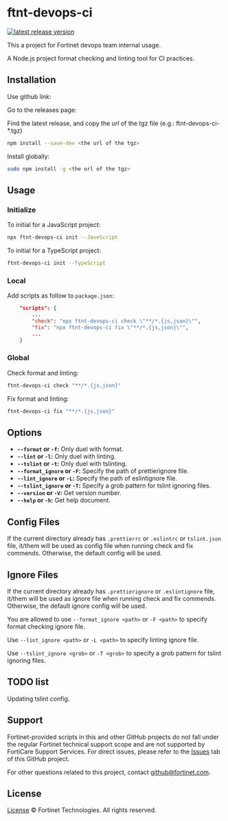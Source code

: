 # ftnt-devops-ci

[![latest release version](https://img.shields.io/github/v/release/fortinet/ftnt-devops-ci?label=latest%20release%20version)](https://github.com/fortinet/ftnt-devops-ci/releases/latest)

This a project for Fortinet devops team internal usage.

A Node.js project format checking and linting tool for CI practices.

## Installation

Use github link:

Go to the releases page:

Find the latest release, and copy the *url* of the tgz file (e.g.: ftnt-devops-ci-*.tgz)

```bash
npm install --save-dev <the url of the tgz>
```

Install globally:

```bash
sudo npm install -g <the url of the tgz>
```

## Usage

### Initialize

To initial for a JavaScript project:

```bash
npx ftnt-devops-ci init --JaveScript
```

To initial for a TypeScript project:

```bash
ftnt-devops-ci init --TypeScript
```

### Local

Add scripts as follow to `package.json`:

```json
    "scripts": {
        ...
        "check": "npx ftnt-devops-ci check \"**/*.{js,json}\"",
        "fix": "npx ftnt-devops-ci fix \"**/*.{js,json}\"",
        ...
    }
```

### Global

Check format and linting:

```bash
ftnt-devops-ci check "**/*.{js,json}"
```

Fix format and linting:

```bash
ftnt-devops-ci fix "**/*.{js,json}"
```

## Options

- **`--format` or `-f`:**           Only duel with format.
- **`--lint` or `-l`:**             Only duel with linting.
- **`--tslint` or `-t`:**           Only duel with tslinting.
- **`--format_ignore` or `-F`:**    Specify the path of prettierignore file.
- **`--lint_ignore` or `-L`:**      Specify the path of eslintignore file.
- **`--tslint_ignore` or `-T`:**    Specify a grob pattern for tslint ignoring files.
- **`--version` or `-V`:**          Get version number.
- **`--help` or `-h`:**             Get help document.

## Config Files

If the current directory already has `.prettierrc` or `.eslintrc` or `tslint.json` file, it/them will be used as config file when running check and fix commends. Otherwise, the default config will be used.

## Ignore Files

If the current directory already has `.prettierignore` or `.eslintignore` file, it/them will be used as ignore file when running check and fix commends. Otherwise, the default ignore config will be used.

You are allowed to use `--format_ignore <path>` or `-F <path>` to specify format checking ignore file.

Use `--lint_ignore <path>` or `-L <path>` to specify linting ignore file.

Use `--tslint_ignore <grob>` or `-T <grob>` to specify a grob pattern for tslint ignoring files.

## TODO list

Updating tslint config.

## Support

Fortinet-provided scripts in this and other GitHub projects do not fall under the regular Fortinet technical support scope and are not supported by FortiCare Support Services.
For direct issues, please refer to the [Issues](https://github.com/fortinet/ftnt-devops-ci/issues) tab of this GitHub project.

For other questions related to this project, contact [github@fortinet.com](mailto:github@fortinet.com).

## License

[License](./LICENSE) © Fortinet Technologies. All rights reserved.
